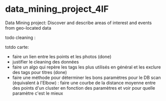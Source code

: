 # data_mining_project_4IF
Data Mining project: Discover and describe areas of interest and events from geo-located data

todo cleaning : 

totdo carte: 
- faire un lien entre les points et les photos (done)
- justifier le cleaning des données
- faire un algo qui repère les tags les plus utilisés en général et les exclure des tags pour titres (done)
- faire une méthode pour déterminer les bons paramètres pour le DB scan (équivalent à l'Elbow) : faire une courbe de la distance moyenne entre 
des points d'un cluster en fonction des paramètres et voir pour quelle paramètre c'est le mieux 